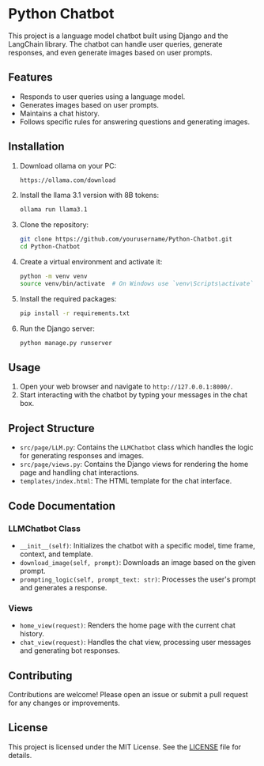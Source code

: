 # Python Chatbot

This project is a language model chatbot built using Django and the LangChain library. The chatbot can handle user queries, generate responses, and even generate images based on user prompts.

## Features

- Responds to user queries using a language model.
- Generates images based on user prompts.
- Maintains a chat history.
- Follows specific rules for answering questions and generating images.

## Installation
1. Download ollama on your PC:
   
   ```sh
   https://ollama.com/download
   ```

2. Install the llama 3.1 version with 8B tokens:
   
   ```sh
   ollama run llama3.1
   ```
   
4. Clone the repository:

   ```sh
   git clone https://github.com/yourusername/Python-Chatbot.git
   cd Python-Chatbot
   ```

5. Create a virtual environment and activate it:

   ```sh
   python -m venv venv
   source venv/bin/activate  # On Windows use `venv\Scripts\activate`
   ```

6. Install the required packages:

   ```sh
   pip install -r requirements.txt
   ```

7. Run the Django server:
   
   ```sh
   python manage.py runserver
   ```

## Usage

1. Open your web browser and navigate to `http://127.0.0.1:8000/`.
2. Start interacting with the chatbot by typing your messages in the chat box.

## Project Structure

- `src/page/LLM.py`: Contains the `LLMChatbot` class which handles the logic for generating responses and images.
- `src/page/views.py`: Contains the Django views for rendering the home page and handling chat interactions.
- `templates/index.html`: The HTML template for the chat interface.

## Code Documentation

### LLMChatbot Class

- `__init__(self)`: Initializes the chatbot with a specific model, time frame, context, and template.
- `download_image(self, prompt)`: Downloads an image based on the given prompt.
- `prompting_logic(self, prompt_text: str)`: Processes the user's prompt and generates a response.

### Views

- `home_view(request)`: Renders the home page with the current chat history.
- `chat_view(request)`: Handles the chat view, processing user messages and generating bot responses.

## Contributing

Contributions are welcome! Please open an issue or submit a pull request for any changes or improvements.

## License

This project is licensed under the MIT License. See the [LICENSE](LICENSE) file for details.
